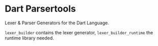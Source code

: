 # Dart Parsertools
Lexer & Parser Generators for the Dart Language.  


`lexer_builder` contains the lexer generator, `lexer_builder_runtime` the runtime library needed.




